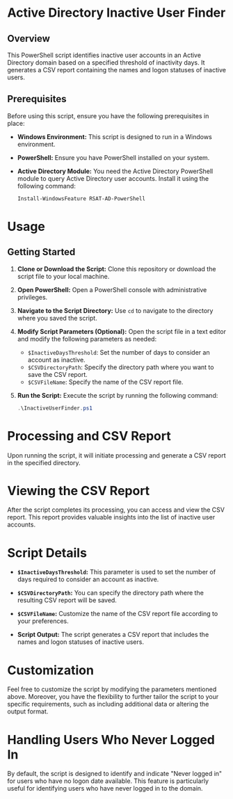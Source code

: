 # Active Directory Inactive User Finder

## Overview

This PowerShell script identifies inactive user accounts in an Active Directory domain based on a specified threshold of inactivity days. It generates a CSV report containing the names and logon statuses of inactive users.

## Prerequisites

Before using this script, ensure you have the following prerequisites in place:

- **Windows Environment:** This script is designed to run in a Windows environment.
- **PowerShell:** Ensure you have PowerShell installed on your system.
- **Active Directory Module:** You need the Active Directory PowerShell module to query Active Directory user accounts. Install it using the following command:

  ```powershell
  Install-WindowsFeature RSAT-AD-PowerShell

# Usage

## Getting Started

1. **Clone or Download the Script:** Clone this repository or download the script file to your local machine.

2. **Open PowerShell:** Open a PowerShell console with administrative privileges.

3. **Navigate to the Script Directory:** Use `cd` to navigate to the directory where you saved the script.

4. **Modify Script Parameters (Optional):** Open the script file in a text editor and modify the following parameters as needed:
   - `$InactiveDaysThreshold`: Set the number of days to consider an account as inactive.
   - `$CSVDirectoryPath`: Specify the directory path where you want to save the CSV report.
   - `$CSVFileName`: Specify the name of the CSV report file.

5. **Run the Script:** Execute the script by running the following command:
   ```powershell
   .\InactiveUserFinder.ps1


# Processing and CSV Report

Upon running the script, it will initiate processing and generate a CSV report in the specified directory.

# Viewing the CSV Report

After the script completes its processing, you can access and view the CSV report. This report provides valuable insights into the list of inactive user accounts.

# Script Details

- **`$InactiveDaysThreshold`:** This parameter is used to set the number of days required to consider an account as inactive.

- **`$CSVDirectoryPath`:** You can specify the directory path where the resulting CSV report will be saved.

- **`$CSVFileName`:** Customize the name of the CSV report file according to your preferences.

- **Script Output:** The script generates a CSV report that includes the names and logon statuses of inactive users.

# Customization

Feel free to customize the script by modifying the parameters mentioned above. Moreover, you have the flexibility to further tailor the script to your specific requirements, such as including additional data or altering the output format.

# Handling Users Who Never Logged In

By default, the script is designed to identify and indicate "Never logged in" for users who have no logon date available. This feature is particularly useful for identifying users who have never logged in to the domain.

